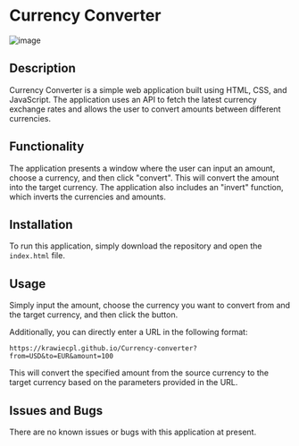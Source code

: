 # Currency Converter

![image](https://user-images.githubusercontent.com/116558814/234338810-b6f9cde7-f00d-4ced-893f-2c861054bfac.png)

## Description

Currency Converter is a simple web application built using HTML, CSS, and JavaScript. The application uses an API to fetch the latest currency exchange rates and allows the user to convert amounts between different currencies.

## Functionality

The application presents a window where the user can input an amount, choose a currency, and then click "convert". This will convert the amount into the target currency. The application also includes an "invert" function, which inverts the currencies and amounts.

## Installation

To run this application, simply download the repository and open the `index.html` file.

## Usage

Simply input the amount, choose the currency you want to convert from and the target currency, and then click the button.

Additionally, you can directly enter a URL in the following format: 
```
https://krawiecpl.github.io/Currency-converter?from=USD&to=EUR&amount=100
```
This will convert the specified amount from the source currency to the target currency based on the parameters provided in the URL.

## Issues and Bugs

There are no known issues or bugs with this application at present.
